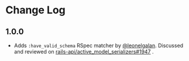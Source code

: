# Change Log

## 1.0.0

- Adds `:have_valid_schema` RSpec matcher by
  [@leonelgalan](https://github.com/leonelgalan). Discussed and reviewed on
  [rails-api/active_model_serializers#1947](https://github.com/rails-api/active_model_serializers/pull/1947)
  .
